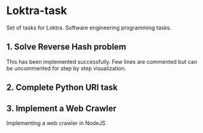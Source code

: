 # Loktra-task
Set of tasks for Loktra. Software engineering programming tasks.

## 1. Solve Reverse Hash problem
This has been implemented successfully. Few lines are commented but can be uncommented for step by step visualization.

## 2. Complete Python URI task

## 3. Implement a Web Crawler
Implementing a web crawler in NodeJS